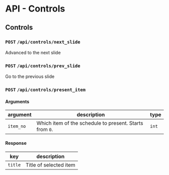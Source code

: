# API - Controls

## Controls

### `POST` `/api/controls/next_slide`

Advanced to the next slide

### `POST` `/api/controls/prev_slide`

Go to the previous slide

### `POST` `/api/controls/present_item`

#### Arguments

| argument  | description                                             | type  |
| --------- | ------------------------------------------------------- | ----- |
| `item_no` | Which item of the schedule to present. Starts from `0`. | `int` |

#### Response

| key     | description            |
| ------- | ---------------------- |
| `title` | Title of selected item |
